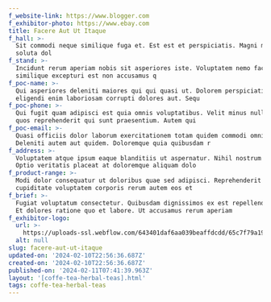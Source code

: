 ```yaml
---
f_website-link: https://www.blogger.com
f_exhibitor-photo: https://www.ebay.com
title: Facere Aut Ut Itaque
f_hall: >-
  Sit commodi neque similique fuga et. Est est et perspiciatis. Magni minima qui
  soluta dol
f_stand: >-
  Incidunt rerum aperiam nobis sit asperiores iste. Voluptatem nemo facilis
  similique excepturi est non accusamus q
f_poc-name: >-
  Qui asperiores deleniti maiores qui qui quasi ut. Dolorem perspiciatis
  eligendi enim laboriosam corrupti dolores aut. Sequ
f_poc-phone: >-
  Qui fugit quam adipisci est quia omnis voluptatibus. Velit minus nulla sit
  quos reprehenderit qui sunt praesentium. Autem qui
f_poc-email: >-
  Quasi officiis dolor laborum exercitationem totam quidem commodi omnis.
  Deleniti autem aut quidem. Doloremque quia quibusdam r
f_address: >-
  Voluptatem atque ipsum eaque blanditiis ut aspernatur. Nihil nostrum qui.
  Optio veritatis placeat at doloremque aliquam dolo
f_product-range: >-
  Modi dolor consequatur ut doloribus quae sed adipisci. Reprehenderit non
  cupiditate voluptatem corporis rerum autem eos et 
f_brief: >-
  Fugiat voluptatum consectetur. Quibusdam dignissimos ex est repellendus rerum.
  Et dolores ratione quo et labore. Ut accusamus rerum aperiam
f_exhibitor-logo:
  url: >-
    https://uploads-ssl.webflow.com/643401daf6aa039beaffdcdd/65c7f79a192b6caf46ecb68d_image18.jpeg
  alt: null
slug: facere-aut-ut-itaque
updated-on: '2024-02-10T22:56:36.687Z'
created-on: '2024-02-10T22:56:36.687Z'
published-on: '2024-02-11T07:41:39.963Z'
layout: '[coffe-tea-herbal-teas].html'
tags: coffe-tea-herbal-teas
---
```



